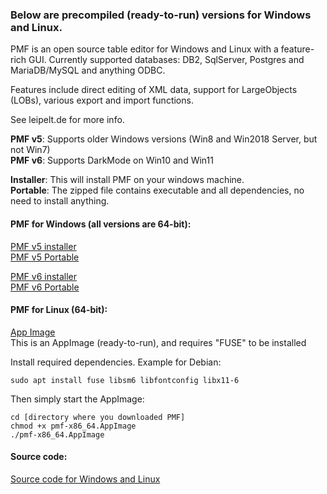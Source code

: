 
### Below are precompiled (ready-to-run) versions for Windows and Linux.

PMF is an open source table editor for Windows and Linux with a feature-rich GUI. Currently supported databases: DB2, SqlServer, Postgres and MariaDB/MySQL and anything ODBC.

Features include direct editing of XML data, support for LargeObjects (LOBs), various export and import functions.

See leipelt.de for more info.



**PMF v5**: Supports older Windows versions (Win8 and Win2018 Server, but not Win7)\
**PMF v6**: Supports DarkMode on Win10 and Win11

**Installer**: This will install PMF on your windows machine.\
**Portable**: The zipped file contains executable and all dependencies, no need to install anything.

#### PMF for Windows (all versions are 64-bit):
[PMF v5 installer](https://github.com/pmf318/PoorMansFlight_v6/raw/refs/heads/main/bin/pmf5setup_64bit.exe)\
[PMF v5 Portable ](https://github.com/pmf318/PoorMansFlight_v6/raw/refs/heads/main/bin/pmf5_portable.zip) 

[PMF v6 installer](https://github.com/pmf318/PoorMansFlight_v6/raw/refs/heads/main/bin/pmf6setup_64bit.exe)\
[PMF v6 Portable](https://github.com/pmf318/PoorMansFlight_v6/raw/refs/heads/main/bin/pmf6_portable.zip) 

#### PMF for Linux (64-bit):
[App Image](https://github.com/pmf318/PoorMansFlight_v6/raw/refs/heads/main/bin/pmf-x86_64.AppImage)\
This is an AppImage (ready-to-run), and requires "FUSE" to be installed

Install required dependencies. Example for Debian:

    sudo apt install fuse libsm6 libfontconfig libx11-6

Then simply start the AppImage:

    cd [directory where you downloaded PMF]
    chmod +x pmf-x86_64.AppImage
    ./pmf-x86_64.AppImage

#### Source code:
[Source code for Windows and Linux](https://github.com/pmf318/PoorMansFlight_v6/raw/refs/heads/main/bin/pmf.tar.gz)



